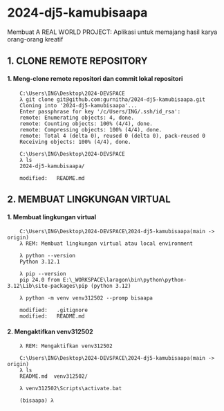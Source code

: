 # 2024-dj5-kamubisaapa
Membuat A REAL WORLD PROJECT: Aplikasi untuk memajang hasil karya orang-orang kreatif


## 1. CLONE REMOTE REPOSITORY


#### 1. Meng-clone remote repositori dan commit lokal repositori

        C:\Users\ING\Desktop\2024-DEVSPACE
        λ git clone git@github.com:gurnitha/2024-dj5-kamubisaapa.git
        Cloning into '2024-dj5-kamubisaapa'...
        Enter passphrase for key '/c/Users/ING/.ssh/id_rsa':
        remote: Enumerating objects: 4, done.
        remote: Counting objects: 100% (4/4), done.
        remote: Compressing objects: 100% (4/4), done.
        remote: Total 4 (delta 0), reused 0 (delta 0), pack-reused 0
        Receiving objects: 100% (4/4), done.

        C:\Users\ING\Desktop\2024-DEVSPACE
        λ ls
        2024-dj5-kamubisaapa/

        modified:   README.md


## 2. MEMBUAT LINGKUNGAN VIRTUAL


#### 1. Membuat lingkungan virtual

        C:\Users\ING\Desktop\2024-DEVSPACE\2024-dj5-kamubisaapa(main -> origin)
        λ REM: Membuat lingkungan virtual atau local environment

        λ python --version
        Python 3.12.1

        λ pip --version
        pip 24.0 from E:\_WORKSPACE\laragon\bin\python\python-3.12\Lib\site-packages\pip (python 3.12)

        λ python -m venv venv312502 --promp bisaapa

        modified:   .gitignore
        modified:   README.md


#### 2. Mengaktifkan venv312502

        λ REM: Mengaktifkan venv312502

        C:\Users\ING\Desktop\2024-DEVSPACE\2024-dj5-kamubisaapa(main -> origin)
        λ ls
        README.md  venv312502/

        λ venv312502\Scripts\activate.bat

        (bisaapa) λ